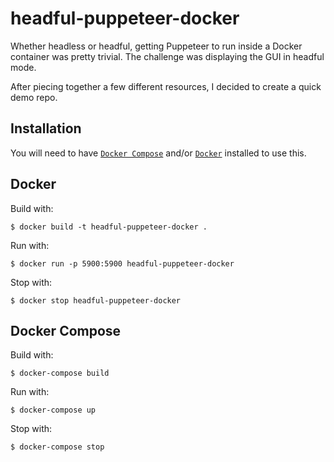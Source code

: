# headful-puppeteer-docker

Whether headless or headful, getting Puppeteer to run inside a Docker container was pretty trivial. The challenge was displaying the GUI in headful mode.

After piecing together a few different resources, I decided to create a quick demo repo.

## Installation

You will need to have [`Docker Compose`](https://docs.docker.com/compose/install/) and/or [`Docker`](https://docs.docker.com/get-docker/) installed to use this.

## Docker

Build with:

`$ docker build -t headful-puppeteer-docker .`

Run with:

`$ docker run -p 5900:5900 headful-puppeteer-docker`

Stop with:

`$ docker stop headful-puppeteer-docker`

## Docker Compose

Build with:

`$ docker-compose build`

Run with:

`$ docker-compose up`

Stop with:

`$ docker-compose stop`
